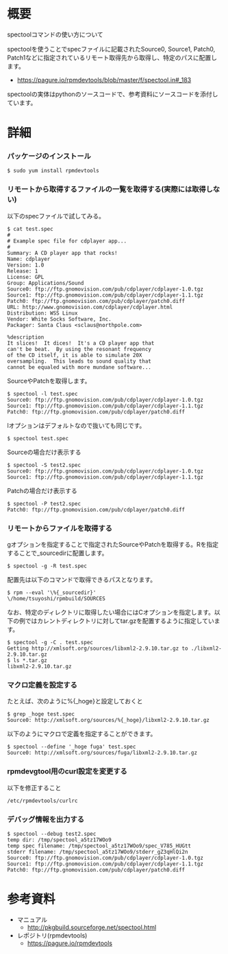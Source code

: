 # 概要
spectoolコマンドの使い方について

spectoolを使うことでspecファイルに記載されたSource0, Source1, Patch0, Patch1などに指定されているリモート取得先から取得し、特定のパスに配置します。
- https://pagure.io/rpmdevtools/blob/master/f/spectool.in#_183


spectoolの実体はpythonのソースコードで、参考資料にソースコードを添付しています。

# 詳細

### パッケージのインストール
```
$ sudo yum install rpmdevtools
```


### リモートから取得するファイルの一覧を取得する(実際には取得しない)

以下のspecファイルで試してみる。
```
$ cat test.spec 
#
# Example spec file for cdplayer app...
#
Summary: A CD player app that rocks!
Name: cdplayer
Version: 1.0
Release: 1
License: GPL
Group: Applications/Sound
Source0: ftp://ftp.gnomovision.com/pub/cdplayer/cdplayer-1.0.tgz
Source1: ftp://ftp.gnomovision.com/pub/cdplayer/cdplayer-1.1.tgz
Patch0: ftp://ftp.gnomovision.com/pub/cdplayer/patch0.diff
URL: http://www.gnomovision.com/cdplayer/cdplayer.html
Distribution: WSS Linux
Vendor: White Socks Software, Inc.
Packager: Santa Claus <sclaus@northpole.com>

%description
It slices!  It dices!  It's a CD player app that
can't be beat.  By using the resonant frequency
of the CD itself, it is able to simulate 20X
oversampling.  This leads to sound quality that
cannot be equaled with more mundane software...
```

SourceやPatchを取得します。
```
$ spectool -l test.spec 
Source0: ftp://ftp.gnomovision.com/pub/cdplayer/cdplayer-1.0.tgz
Source1: ftp://ftp.gnomovision.com/pub/cdplayer/cdplayer-1.1.tgz
Patch0: ftp://ftp.gnomovision.com/pub/cdplayer/patch0.diff
```

lオプションはデフォルトなので抜いても同じです。
```
$ spectool test.spec 
```

Sourceの場合だけ表示する
```
$ spectool -S test2.spec 
Source0: ftp://ftp.gnomovision.com/pub/cdplayer/cdplayer-1.0.tgz
Source1: ftp://ftp.gnomovision.com/pub/cdplayer/cdplayer-1.1.tgz
```

Patchの場合だけ表示する
```
$ spectool -P test2.spec 
Patch0: ftp://ftp.gnomovision.com/pub/cdplayer/patch0.diff
```

### リモートからファイルを取得する
gオプションを指定することで指定されたSourceやPatchを取得する。Rを指定することで_sourcedirに配置します。
```
$ spectool -g -R test.spec 
```

配置先は以下のコマンドで取得できるパスとなります。
```
$ rpm --eval '\%{_sourcedir}'
\/home/tsuyoshi/rpmbuild/SOURCES
```

なお、特定のディレクトリに取得したい場合にはCオプションを指定します。以下の例ではカレントディレクトリに対してtar.gzを配置するように指定しています。
```
$ spectool -g -C . test.spec 
Getting http://xmlsoft.org/sources/libxml2-2.9.10.tar.gz to ./libxml2-2.9.10.tar.gz
$ ls *.tar.gz
libxml2-2.9.10.tar.gz
```


### マクロ定義を設定する
たとえば、次のように%{_hoge}と設定しておくと
```
$ grep _hoge test.spec 
Source0: http://xmlsoft.org/sources/%{_hoge}/libxml2-2.9.10.tar.gz
```

以下のようにマクロで定義を指定することができます。
```
$ spectool --define '_hoge fuga' test.spec 
Source0: http://xmlsoft.org/sources/fuga/libxml2-2.9.10.tar.gz
```

### rpmdevgtool用のcurl設定を変更する
以下を修正すること
```
/etc/rpmdevtools/curlrc
```

### デバッグ情報を出力する
```
$ spectool --debug test2.spec 
temp dir: /tmp/spectool_a5tz17WOo9
temp spec filename: /tmp/spectool_a5tz17WOo9/spec_V785_HUGtt
stderr filename: /tmp/spectool_a5tz17WOo9/stderr_gZ3qHlQi2n
Source0: ftp://ftp.gnomovision.com/pub/cdplayer/cdplayer-1.0.tgz
Source1: ftp://ftp.gnomovision.com/pub/cdplayer/cdplayer-1.1.tgz
Patch0: ftp://ftp.gnomovision.com/pub/cdplayer/patch0.diff
```

# 参考資料
- マニュアル
  - http://pkgbuild.sourceforge.net/spectool.html
- レポジトリ(rpmdevtools)
  - https://pagure.io/rpmdevtools
